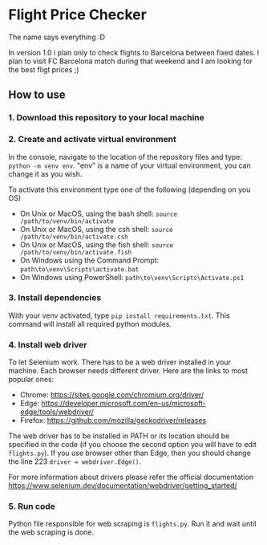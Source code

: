 # Flight Price Checker

The name says everything :D


In version 1.0 i plan only to check flights to Barcelona between fixed dates. I plan to visit FC Barcelona match during that weekend and I am looking for the best fligt prices ;)

## How to use
### 1. Download this repository to your local machine

### 2. Create and activate virtual environment
In the console, navigate to the location of the repository files and type:
```python -m venv env```. "env" is a name of your virtual environment, you can change it as you wish.

To activate this environment type one of the following (depending on you OS)
* On Unix or MacOS, using the bash shell: ```source /path/to/venv/bin/activate```
* On Unix or MacOS, using the csh shell: ```source /path/to/venv/bin/activate.csh```
* On Unix or MacOS, using the fish shell: ```source /path/to/venv/bin/activate.fish```
* On Windows using the Command Prompt: ```path\to\venv\Scripts\activate.bat```
* On Windows using PowerShell: ```path\to\venv\Scripts\Activate.ps1```

### 3. Install dependencies
With your venv activated, type ```pip install requirements.txt```. This command will install all required python modules.

### 4. Install web driver
To let Selenium work. There has to be a web driver installed in your machine. Each browser needs different driver. Here are the links to most popular ones:
* Chrome:	https://sites.google.com/chromium.org/driver/
* Edge:	https://developer.microsoft.com/en-us/microsoft-edge/tools/webdriver/
* Firefox:	https://github.com/mozilla/geckodriver/releases

The web driver has to be installed in PATH or its location should be specified in the code (if you choose the second option you will have to edit ```flights.py```). If you use browser other than Edge, then you should change the line 223 ```driver = webdriver.Edge()```.

For more information about drivers please refer the official documentation https://www.selenium.dev/documentation/webdriver/getting_started/

### 5. Run code
Python file responsible for web scraping is ```flights.py```. Run it and wait until the web scraping is done.
